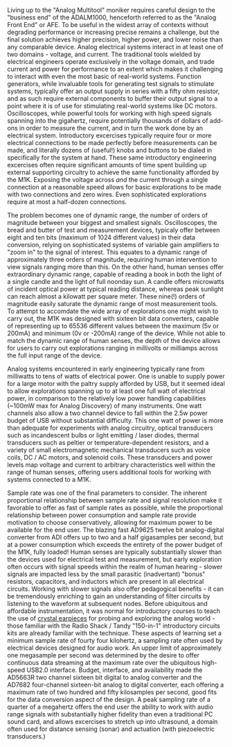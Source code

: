 Living up to the "Analog Multitool" moniker requires careful design to the "business end" of the ADALM1000, henceforth referred to as the "Analog Front End" or AFE. To be useful in the widest array of contexts without degrading performance or increasing precise remains a challenge, but the final solution achieves higher precision, higher power, and lower noise than any comparable device. Analog electrical systems interact in at least one of two domains - voltage, and current. The traditional tools wielded by electrical engineers operate exclusively in the voltage domain, and trade current and power for performance to an extent which makes it challenging to interact with even the most basic of real-world systems. Function generators, while invaluable tools for generating test signals to stimulate systems, typically offer an output supply in series with a fifty ohm resistor, and as such require external components to buffer their output signal to a point where it is of use for stimulating real-world systems like DC motors. Oscilloscopes, while powerful tools for working with high speed signals spanning into the gigahertz, require potentially thousands of dollars of add-ons in order to measure the current, and in turn the work done by an electrical system. Introductory excercises typically require four or more electrical connections to be made perfectly before measurements can be made, and literally dozens of (useful!) knobs and buttons to be dialed in specifically for the system at hand. These same introductory engineering excercises often require significant amounts of time spent building up external supporting circuitry to achieve the same functionality afforded by the M1K. Exposing the voltage across *and* the current through a single connection at a reasonable speed allows for basic explorations to be made with two connections and zero wires. Even sophisticated explorations require at most a half-dozen connections. 

The problem becomes one of dynamic range, the number of orders of magnitude between your biggest and smallest signals. Oscilloscopes, the bread and butter of test and measurement devices, typicaly offer between eight and ten bits (maximum of 1024 different values) in their data conversion, relying on sophisticated systems of variable gain amplifiers to "zoom in" to the signal of interest. This equates to a dynamic range of approximately three orders of magnitude, requiring human intervention to view signals ranging more than this. On the other hand, human senses offer extraordinary dynamic range, capable of reading a book in both the light of a single candle and the light of full noonday sun. A candle offers microwatts of incident optical power at typical reading distance, whereas peak sunlight can reach almost a kilowatt per square meter. These nine(!) orders of magnitude easily saturate the dynamic range of most measurement tools. To attempt to accomdate the wide array of explorations one might wish to carry out, the M1K was designed with sixteen bit data converters, capable of representing up to 65536 different values between the maximum (5v or 200mA) and minimum (0v or -200mA) range of the device. While not able to match the dynamic range of human senses, the depth of the device allows for users to carry out explorations ranging in millivolts or milliamps across the full input range of the device.

Analog systems encountered in early engineering typically rane from milliwatts to tens of watts of electrical power. One is unable to supply power for a large motor with the paltry supply afforded by USB, but it seemed ideal to allow explorations spanning up to at least one full watt of electrical power, in comparison to the relatively low power handling capabilities (~100mW max for Analog Discovery) of many instruments. One watt channels also allow a two channel device to fall within the 2.5w power budget of USB without substantial difficulty. This one watt of power is more than adequate for experiments with analog circuitry, optical transducers such as incandescent bulbs or light emitting / laser diodes, thermal transducers such as peltier or temperature-dependent resistors, and a variety of small electromagnetic mechanical transducers such as voice coils, DC / AC motors, and solenoid coils. These transducers and power levels map voltage and current to arbitrary characteristics well within the range of human senses, offering users additional tools for working with systems connected to a M1K.

Sample rate was one of the final parameters to consider. The inherent proportional relationship between sample rate and signal resolution make it favorable to offer as fast of sample rates as possible, while the proportional relationship between power consumption and sample rate provide motivation to choose conservatively, allowing for maximum power to be available for the end user. The blazing fast AD9625 twelve bit analog-digital converter from ADI offers up to two and a half gigasamples per second, but at a power consumption which exceeds the entirety of the power budget of the M1K, fully loaded! Human senses are typically substantially slower than the devices used for electrical test and measurement, but early exploration often occurs with signal speeds within the realm of human hearing - slower signals are impacted less by the small parasitic (inadvertant) "bonus" resistors, capacitors, and inductors which are present in all electrical circuits. Working with slower signals also offer pedagogical benefits - it can be tremendously enriching to gain an understanding of filter circuits by listening to the waveform at subsequent nodes. Before ubiquitous and affordable instrumentation, it was normal for introductory courses to teach the use of [crystal earpieces](http://en.wikipedia.org/wiki/Crystal_earpiece) for probing and exploring the analog world - those familiar with the Radio Shack / Tandy "150-in-1" introductory circuits kits are already familiar with the technique. These aspects of learning set a minimum sample rate of fourty four kilohertz, a sampling rate often used by electrical devices designed for audio work. An upper limit of approximately one megasample per second was determined by the desire to offer continuous data streaming at the maximum rate over the ubiquitous high-speed USB2.0 interface. Budget, interface, and availability made the AD5663R two channel sixteen bit digital to analog converter and the AD7682 four-channel sixteen-bit analog to digital converter, each offering a maximum rate of two hundred and fifty kilosamples per second, good fits for the data conversion aspect of the design. A peak sampling rate of a quarter of a megahertz offers the end user the ability to work with audio range signals with substantially higher fidelity than even a traditional PC sound card, and allows excercises to stretch up into ultrasound, a domain often used for distance sensing (sonar) and actuation (with piezoelectric transducers.)
